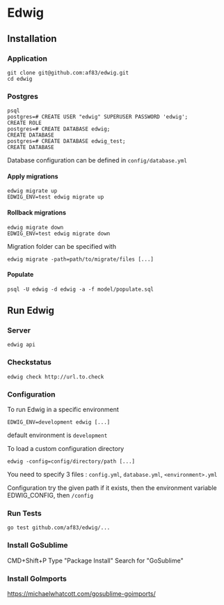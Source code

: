 # Edwig

## Installation

### Application

```
git clone git@github.com:af83/edwig.git
cd edwig
```

### Postgres

```
psql
postgres=# CREATE USER "edwig" SUPERUSER PASSWORD 'edwig';
CREATE ROLE
postgres=# CREATE DATABASE edwig;
CREATE DATABASE
postgres=# CREATE DATABASE edwig_test;
CREATE DATABASE
```
Database configuration can be defined in `config/database.yml`

#### Apply migrations
```
edwig migrate up
EDWIG_ENV=test edwig migrate up
```

#### Rollback migrations
```
edwig migrate down
EDWIG_ENV=test edwig migrate down
```

Migration folder can be specified with
```
edwig migrate -path=path/to/migrate/files [...]
```
#### Populate
```
psql -U edwig -d edwig -a -f model/populate.sql
```

## Run Edwig

### Server
```
edwig api
```

### Checkstatus
```
edwig check http://url.to.check
```

### Configuration

To run Edwig in a specific environment
```
EDWIG_ENV=development edwig [...]
```
default environment is `development`

To load a custom configuration directory
```
edwig -config=config/directory/path [...]
```
You need to specify 3 files : `config.yml`, `database.yml`, `<environment>.yml`

Configuration try the given path if it exists, then the environment variable EDWIG_CONFIG, then `/config`

### Run Tests
```
go test github.com/af83/edwig/...
```

### Install GoSublime
CMD+Shift+P
Type "Package Install"
Search for "GoSublime"

### Install GoImports
https://michaelwhatcott.com/gosublime-goimports/



